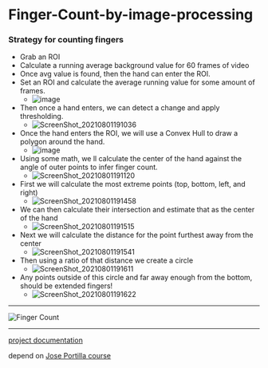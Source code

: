 # Finger-Count-by-image-processing

### Strategy for counting fingers
- Grab an ROI
- Calculate a running average background value for 60 frames of video
- Once avg value is found, then the hand can enter the ROI.
- Set an ROI and calculate the average running value for some amount of frames.
  - ![image](https://user-images.githubusercontent.com/39852784/127779454-11b470d9-8bbd-4995-afe3-cccf67fc9b67.png)
- Then once a hand enters, we can detect a change and apply thresholding.
  - ![ScreenShot_20210801191036](https://user-images.githubusercontent.com/39852784/127779582-56a0819c-f874-4018-83f5-605032d6416a.png)
- Once the hand enters the ROI, we will use a Convex Hull to draw a polygon around the hand.
  - ![image](https://user-images.githubusercontent.com/39852784/127779528-0430524d-271a-4c20-8383-3fa94259fb5d.png)
- Using some math, we ll calculate the center of the hand against the angle of outer points to infer finger count.
  - ![ScreenShot_20210801191120](https://user-images.githubusercontent.com/39852784/127779605-4108e7ec-7b63-4e2f-9b9f-426febb6ae72.png)
- First we will calculate the most extreme points (top, bottom, left, and right)
  - ![ScreenShot_20210801191458](https://user-images.githubusercontent.com/39852784/127779757-a48cb730-9b1f-45c1-847a-cf9af4d5fc91.png)
- We can then calculate their intersection and estimate that as the center of the hand
  - ![ScreenShot_20210801191515](https://user-images.githubusercontent.com/39852784/127779767-640eb86a-803f-4584-94c8-9d79338acf83.png)
- Next we will calculate the distance for the point furthest away from the center
  - ![ScreenShot_20210801191541](https://user-images.githubusercontent.com/39852784/127779790-0e98b63a-c074-4499-b7b9-93ffa114a68f.png)
- Then using a ratio of that distance we create a circle
  - ![ScreenShot_20210801191611](https://user-images.githubusercontent.com/39852784/127779839-5f592241-f41a-46cb-8e26-f8d84f90c8a7.png)
- Any points outside of this circle and far away enough from the bottom, should be extended fingers!
  - ![ScreenShot_20210801191622](https://user-images.githubusercontent.com/39852784/127779844-e39ddec0-e3f7-4351-875e-31594eaa1b7f.png)


---

![Finger Count](https://user-images.githubusercontent.com/39852784/127780382-e171ad87-d228-45d7-a88c-0b13e9e94d99.gif)

--- 

[project documentation](https://drive.google.com/file/d/1V9sttTZGoNFZhFbxZfypWaxTvlEkbXN_/view?usp=sharing) 

depend on [Jose Portilla course](https://www.udemy.com/course/python-for-computer-vision-with-opencv-and-deep-learning/)
